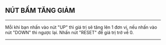 ## NÚT BẤM TĂNG GIẢM

---

Mỗi khi bạn nhấn vào nút "UP" thì giá trị sẽ tăng lên 1 đơn vị, nếu nhấn vào nút "DOWN" thì ngược lại. Nhấn nút "RESET" để giá trị trở về 0.

---

